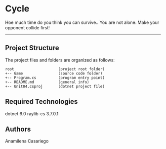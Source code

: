 # Cycle
Hoe much time do you think you can survive.. You are not alone. Make your opponent
collide first!

---
## Project Structure
The project files and folders are organized as follows:
```
root                    (project root folder)
+-- Game                (source code folder)
+-- Program.cs          (program entry point)    
+-- README.md           (general info)
+-- Unit04.csproj       (dotnet project file)
```

## Required Technologies
dotnet 6.0
raylib-cs 3.7.0.1

## Authors
Anamilena Casariego